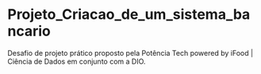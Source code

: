 # Projeto_Criacao_de_um_sistema_bancario
Desafio de projeto prático proposto pela Potência Tech powered by iFood | Ciência de Dados em conjunto com a DIO.
